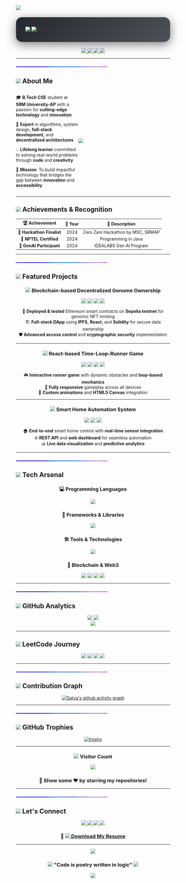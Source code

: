# <div align="center">

<!-- Dark Animated Header Wave -->
<img src="https://capsule-render.vercel.app/api?type=waving&color=0:0D1117,50:161B22,100:21262D&height=200&section=header&text=Thinnaluri%20Satya%20Vardhan%20Suri&fontSize=35&fontColor=58A6FF&animation=fadeIn&fontAlignY=35" />

<!-- Dark Glassmorphism Profile Section -->
<div style="background: linear-gradient(135deg, rgba(13,17,23,0.9), rgba(33,38,45,0.8)); backdrop-filter: blur(15px); border-radius: 20px; border: 1px solid rgba(88,166,255,0.2); padding: 30px; margin: 20px 0; box-shadow: 0 8px 32px 0 rgba(0, 0, 0, 0.5);">

<!-- Dark Animated Avatar -->
<img src="https://readme-typing-svg.herokuapp.com?font=Orbitron&size=30&duration=3000&pause=1000&color=58A6FF&center=true&vCenter=true&multiline=true&width=800&height=100&lines=👨‍💻+Passionate+CSE+Undergrad;🚀+Full-Stack+%26+Blockchain+Developer;🧠+Tech+Explorer+%26+Problem+Solver" />

<!-- Dark Animated Role Text with Typewriter Effect -->
<img src="https://readme-typing-svg.herokuapp.com?font=Fira+Code&size=24&duration=3000&pause=1000&color=7C3AED&center=true&vCenter=true&multiline=true&width=800&height=120&lines=Blockchain+Enthusiast+⛓️;Full+Stack+Developer+💻;System+Design+Architect+🏗️;AI+%26+ML+Explorer+🤖;DevOps+Engineer+🔧;Open+Source+Contributor+🌟" />

</div>

<!-- Dark Theme Floating Social Icons -->
<p align="center">
  <a href="mailto:satyavardhanthinnaluri@gmail.com">
    <img src="https://img.shields.io/badge/Gmail-0D1117?style=for-the-badge&logo=gmail&logoColor=D14836&border_color=58A6FF" />
  </a>
  <a href="https://www.linkedin.com/in/satya-vardhan-28b1b4324/">
    <img src="https://img.shields.io/badge/LinkedIn-0D1117?style=for-the-badge&logo=linkedin&logoColor=0077B5&border_color=58A6FF" />
  </a>
  <a href="https://leetcode.com/u/9BUiXDBILG/">
    <img src="https://img.shields.io/badge/LeetCode-0D1117?style=for-the-badge&logo=leetcode&logoColor=FFA116&border_color=58A6FF" />
  </a>
  <a href="https://github.com/satya-svt/certifications/blob/main/updated%20resume.pdf">
    <img src="https://img.shields.io/badge/Resume-0D1117?style=for-the-badge&logo=adobe-acrobat-reader&logoColor=FF5722&border_color=58A6FF" />
  </a>
</p>

</div>

---

<!-- Dark Animated Section Divider -->
<img src="https://github.com/AnderMendoza/AnderMendoza/raw/main/assets/line-neon.gif" />

## <img src="https://media2.giphy.com/media/QssGEmpkyEOhBCb7e1/giphy.gif?cid=ecf05e47a0n3gi1bfqntqmob8g9aid1oyj2wr3ds3mg700bl&rid=giphy.gif" width="32"> About Me

<div style="display: flex; align-items: center; justify-content: space-between;">

<div style="flex: 1;">

🎓 **B.Tech CSE** student at **SRM University-AP** with a passion for **cutting-edge technology** and **innovation**  

🧠 **Expert** in algorithms, system design, **full-stack development**, and **decentralized architectures**  

💡 **Lifelong learner** committed to solving real-world problems through **code** and **creativity**  

🌟 **Mission**: To build impactful technology that bridges the gap between **innovation** and **accessibility**

</div>

<div style="flex: 0 0 300px;">
<img src="https://media.giphy.com/media/SWoSkN6DxTszqIKEqv/giphy.gif" width="300" />
</div>

</div>

---

## <img src="https://media.giphy.com/media/iY8CRBdQXODJSCERIr/giphy.gif" width="35"> Achievements & Recognition

<div align="center">

| 🏆 Achievement | 📅 Year | 🎯 Description |
|:---:|:---:|:---:|
| **🥇 Hackathon Finalist** | 2024 | Zero Zam Hackathon by MSC, SRMAP |
| **📜 NPTEL Certified** | 2024 | Programming in Java |
| **🤖 GenAI Participant** | 2024 | IDEALABS Gen AI Program |

</div>

---

<!-- Dark Animated Project Section -->
<img src="https://github.com/AnderMendoza/AnderMendoza/raw/main/assets/line-neon.gif" />

## <img src="https://media.giphy.com/media/WUlplcMpOCEmTGBtBW/giphy.gif" width="36"> Featured Projects

<div align="center">

### <img src="https://raw.githubusercontent.com/Tarikul-Islam-Anik/Animated-Fluent-Emojis/master/Emojis/Objects/Link.png" width="25" /> Blockchain-based Decentralized Genome Ownership
<img src="https://img.shields.io/badge/Solidity-0D1117?style=for-the-badge&logo=solidity&logoColor=363636" />
<img src="https://img.shields.io/badge/React-0D1117?style=for-the-badge&logo=react&logoColor=61DAFB" />
<img src="https://img.shields.io/badge/IPFS-0D1117?style=for-the-badge&logo=ipfs&logoColor=65C2CB" />
<img src="https://img.shields.io/badge/Ethereum-0D1117?style=for-the-badge&logo=ethereum&logoColor=3C3C3D" />

🔐 **Deployed & tested** Ethereum smart contracts on **Sepolia testnet** for genomic NFT minting  
🏗️ **Full-stack DApp** using **IPFS**, **React**, and **Solidity** for secure data ownership  
🛡️ **Advanced access control** and **cryptographic security** implementation

---

### <img src="https://raw.githubusercontent.com/Tarikul-Islam-Anik/Animated-Fluent-Emojis/master/Emojis/Activities/Video%20Game.png" width="25" /> React-based Time-Loop-Runner Game
<img src="https://img.shields.io/badge/React-0D1117?style=for-the-badge&logo=react&logoColor=61DAFB" />
<img src="https://img.shields.io/badge/JavaScript-0D1117?style=for-the-badge&logo=javascript&logoColor=F7DF1E" />
<img src="https://img.shields.io/badge/HTML5-0D1117?style=for-the-badge&logo=html5&logoColor=E34F26" />
<img src="https://img.shields.io/badge/CSS3-0D1117?style=for-the-badge&logo=css3&logoColor=1572B6" />

🎮 **Interactive runner game** with dynamic obstacles and **loop-based mechanics**  
📱 **Fully responsive** gameplay across all devices  
🎨 **Custom animations** and **HTML5 Canvas** integration

---

### <img src="https://raw.githubusercontent.com/Tarikul-Islam-Anik/Animated-Fluent-Emojis/master/Emojis/Objects/House.png" width="25" /> Smart Home Automation System
<img src="https://img.shields.io/badge/Python-0D1117?style=for-the-badge&logo=python&logoColor=3776AB" />
<img src="https://img.shields.io/badge/Flask-0D1117?style=for-the-badge&logo=flask&logoColor=white" />
<img src="https://img.shields.io/badge/IoT-0D1117?style=for-the-badge&logo=internetofthings&logoColor=FF6F00" />

🏠 **End-to-end** smart home control with **real-time sensor integration**  
🌐 **REST API** and **web dashboard** for seamless automation  
📊 **Live data visualization** and **predictive analytics**

</div>

---

<!-- Dark Animated Tech Stack -->
<img src="https://github.com/AnderMendoza/AnderMendoza/raw/main/assets/line-neon.gif" />

## <img src="https://media2.giphy.com/media/QssGEmpkyEOhBCb7e1/giphy.gif?cid=ecf05e47a0n3gi1bfqntqmob8g9aid1oyj2wr3ds3mg700bl&rid=giphy.gif" width="32"> Tech Arsenal

<div align="center">

### 💻 Programming Languages
<p>
  <img src="https://skillicons.dev/icons?i=js,ts,python,c,cpp,java,solidity&theme=dark" />
</p>

### 🚀 Frameworks & Libraries
<p>
  <img src="https://skillicons.dev/icons?i=react,nodejs,express,flask,firebase,flutter,kotlin,html,css,tailwind,vite&theme=dark" />
</p>

### 🛠️ Tools & Technologies
<p>
  <img src="https://skillicons.dev/icons?i=vscode,xcode,ethereum,aws,git,github,docker,linux&theme=dark" />
</p>

### 🔗 Blockchain & Web3
<p align="center">
  <img src="https://img.shields.io/badge/Web3.js-0D1117?style=for-the-badge&logo=web3dotjs&logoColor=F16822" />
  <img src="https://img.shields.io/badge/IPFS-0D1117?style=for-the-badge&logo=ipfs&logoColor=65C2CB" />
  <img src="https://img.shields.io/badge/Metamask-0D1117?style=for-the-badge&logo=metamask&logoColor=F6851B" />
  <img src="https://img.shields.io/badge/Hardhat-0D1117?style=for-the-badge&logo=hardhat&logoColor=FFF100" />
</p>

</div>

---

<!-- Dark Animated Stats Section -->
<img src="https://github.com/AnderMendoza/AnderMendoza/raw/main/assets/line-neon.gif" />

## <img src="https://media.giphy.com/media/W5eoZHPpUx9sapR0eu/giphy.gif" width="35"> GitHub Analytics

<div align="center">

<img src="https://github-readme-stats.vercel.app/api?username=satya-svt&show_icons=true&theme=tokyonight&hide_border=true&count_private=true&include_all_commits=true&custom_title=⚡%20GitHub%20Stats" height="180em" />
<img src="https://github-readme-stats.vercel.app/api/top-langs/?username=satya-svt&layout=compact&theme=tokyonight&hide_border=true&langs_count=8&custom_title=🔥%20Most%20Used%20Languages" height="180em" />

</div>

<div align="center">
<img src="https://github-readme-streak-stats.herokuapp.com/?user=satya-svt&theme=tokyonight&hide_border=true" />
</div>

---

## <img src="https://raw.githubusercontent.com/Tarikul-Islam-Anik/Animated-Fluent-Emojis/master/Emojis/Objects/Brain.png" width="35" /> LeetCode Journey

<div align="center">

<img src="https://leetcard.jacoblin.cool/9BUiXDBILG?ext=heatmap&theme=dark&font=Baloo&animation=true" />

<img src="https://img.shields.io/badge/Problems%20Solved-500+-58A6FF?style=for-the-badge&logo=leetcode&logoColor=white&color=0D1117&labelColor=58A6FF" />
<img src="https://img.shields.io/badge/Contest%20Rating-1800+-7C3AED?style=for-the-badge&logo=leetcode&logoColor=white&color=0D1117&labelColor=7C3AED" />
<img src="https://img.shields.io/badge/Global%20Rank-Top%2010%25-F59E0B?style=for-the-badge&logo=leetcode&logoColor=black&color=0D1117&labelColor=F59E0B" />

</div>

---

<!-- Dark Activity Graph -->
<img src="https://github.com/AnderMendoza/AnderMendoza/raw/main/assets/line-neon.gif" />

## <img src="https://media.giphy.com/media/W5eoZHPpUx9sapR0eu/giphy.gif" width="35"> Contribution Graph

<div align="center">

[![Satya's github activity graph](https://github-readme-activity-graph.vercel.app/graph?username=satya-svt&theme=tokyo-night&hide_border=true&area=true&custom_title=Contribution%20Activity)](https://github.com/ashutosh00710/github-readme-activity-graph)

</div>

---

<!-- Dark Animated Trophy Section -->
<img src="https://github.com/AnderMendoza/AnderMendoza/raw/main/assets/line-neon.gif" />

## <img src="https://media.giphy.com/media/j2pOGeGYKe2xCCKwfi/giphy.gif" width="35"> GitHub Trophies

<div align="center">

[![trophy](https://github-profile-trophy.vercel.app/?username=satya-svt&theme=tokyonight&no-frame=true&no-bg=false&margin-w=4&row=2&column=4)](https://github.com/ryo-ma/github-profile-trophy)

</div>

---

<!-- Profile Views Counter -->
<div align="center">

### <img src="https://media.giphy.com/media/LnQjpWaON8nhr21vNW/giphy.gif" width="35"> Visitor Count
<img src="https://profile-counter.glitch.me/satya-svt/count.svg" />

### 🌟 Show some ❤️ by starring my repositories!

</div>

---

<!-- Dark Contact Section -->
<img src="https://github.com/AnderMendoza/AnderMendoza/raw/main/assets/line-neon.gif" />

## <img src="https://raw.githubusercontent.com/Tarikul-Islam-Anik/Animated-Fluent-Emojis/master/Emojis/Objects/Telephone.png" width="35" /> Let's Connect

<div align="center">
<a href="mailto:satyavardhanthinnaluri@gmail.com">
  <img src="https://img.shields.io/badge/Gmail-0D1117?style=for-the-badge&logo=gmail&logoColor=D14836" />
</a>
<a href="https://www.linkedin.com/in/satya-vardhan-28b1b4324/">
  <img src="https://img.shields.io/badge/LinkedIn-0D1117?style=for-the-badge&logo=linkedin&logoColor=0077B5" />
</a>
<a href="https://github.com/satya-svt">
  <img src="https://img.shields.io/badge/GitHub-0D1117?style=for-the-badge&logo=github&logoColor=white" />
</a>
<a href="https://leetcode.com/u/9BUiXDBILG/">
  <img src="https://img.shields.io/badge/LeetCode-0D1117?style=for-the-badge&logo=leetcode&logoColor=FFA116" />
</a>
</div>

<div align="center">

### 📄 [<img src="https://raw.githubusercontent.com/Tarikul-Islam-Anik/Animated-Fluent-Emojis/master/Emojis/Objects/Page%20Facing%20Up.png" width="25" /> Download My Resume](https://github.com/satya-svt/certifications/blob/main/updated%20resume.pdf)

</div>

---

<!-- Dark Footer Animation -->
<div align="center">

<img src="https://capsule-render.vercel.app/api?type=waving&color=0:0D1117,50:161B22,100:21262D&height=120&section=footer&animation=fadeIn" />

### <img src="https://media.giphy.com/media/LnQjpWaON8nhr21vNW/giphy.gif" width="35"> "Code is poetry written in logic" <img src="https://media.giphy.com/media/LnQjpWaON8nhr21vNW/giphy.gif" width="35">

<img src="https://readme-typing-svg.herokuapp.com?font=Fira+Code&size=18&duration=3000&pause=1000&color=58A6FF&center=true&vCenter=true&width=600&lines=Thanks+for+visiting+my+profile!+😊;Let's+build+something+amazing+together!+🚀;Happy+Coding!+💻✨" />

</div>
